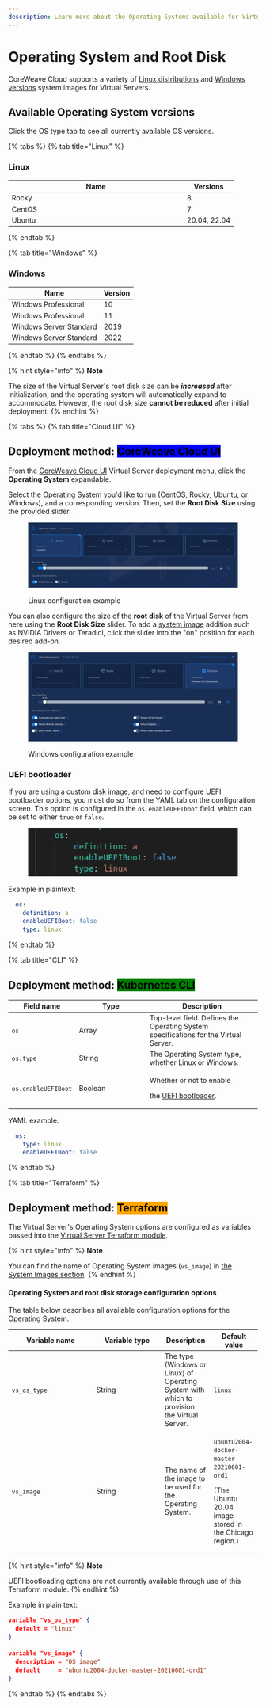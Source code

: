 ```yaml
---
description: Learn more about the Operating Systems available for Virtual Servers.
---
```


# Operating System and Root Disk

CoreWeave Cloud supports a variety of [Linux distributions](https://docs.coreweave.com/virtual-servers/coreweave-system-images/linux-images?q=system+images) and [Windows versions](https://docs.coreweave.com/virtual-servers/coreweave-system-images/windows-images?q=system+images) system images for Virtual Servers.

## Available Operating System versions

Click the OS type tab to see all currently available OS versions.

{% tabs %}
{% tab title="Linux" %}
### Linux

<table><thead><tr><th width="340">Name</th><th>Versions</th></tr></thead><tbody><tr><td>Rocky</td><td>8</td></tr><tr><td>CentOS</td><td>7</td></tr><tr><td>Ubuntu</td><td>20.04, 22.04</td></tr></tbody></table>
{% endtab %}

{% tab title="Windows" %}
### Windows

| Name                    | Version |
| ----------------------- | ------- |
| Windows Professional    | 10      |
| Windows Professional    | 11      |
| Windows Server Standard | 2019    |
| Windows Server Standard | 2022    |
{% endtab %}
{% endtabs %}

{% hint style="info" %}
**Note**

The size of the Virtual Server's root disk size can be _**increased**_ after initialization, and the operating system will automatically expand to accommodate. However, the root disk size **cannot be reduced** after initial deployment.
{% endhint %}

{% tabs %}
{% tab title="Cloud UI" %}
## **Deployment method:** <mark style="background-color:blue;">CoreWeave Cloud UI</mark>

From the [CoreWeave Cloud UI](../../../virtual-servers/deployment-methods/coreweave-apps.md) Virtual Server deployment menu, click the **Operating System** expandable.

Select the Operating System you'd like to run (CentOS, Rocky, Ubuntu, or Windows), and a corresponding version. Then, set the **Root Disk Size** using the provided slider.

<figure><img src="../../.gitbook/assets/image (46) (1).png" alt="Screenshot of OS selection menu"><figcaption><p>Linux configuration example</p></figcaption></figure>

You can also configure the size of the **root disk** of the Virtual Server from here using the **Root Disk Size** slider. To add a [system image](../coreweave-system-images/) addition such as NVIDIA Drivers or Teradici, click the slider into the "on" position for each desired add-on.

<figure><img src="../../.gitbook/assets/image (42) (3).png" alt=""><figcaption><p>Windows configuration example</p></figcaption></figure>

### **UEFI bootloader**

If you are using a custom disk image, and need to configure UEFI bootloader options, you must do so from the YAML tab on the configuration screen. This option is configured in the `os.enableUEFIboot` field, which can be set to either `true` or `false`.

<figure><img src="../../.gitbook/assets/image (73).png" alt="" width="491"><figcaption></figcaption></figure>

Example in plaintext:

```yaml
  os:
    definition: a
    enableUEFIBoot: false
    type: linux
```
{% endtab %}

{% tab title="CLI" %}
## **Deployment method:** <mark style="background-color:green;">Kubernetes CLI</mark>

<table><thead><tr><th>Field name</th><th width="129">Type</th><th>Description</th></tr></thead><tbody><tr><td><code>os</code></td><td>Array</td><td>Top-level field. Defines the Operating System specifications for the Virtual Server.</td></tr><tr><td><code>os.type</code></td><td>String</td><td>The Operating System type, whether Linux or Windows.</td></tr><tr><td><code>os.enableUEFIBoot</code></td><td>Boolean</td><td><p>Whether or not to enable</p><p>the <a href="https://wiki.ubuntu.com/EFIBootLoaders">UEFI bootloader</a>.</p></td></tr></tbody></table>

YAML example:

```yaml
  os:
    type: linux
    enableUEFIBoot: false
```
{% endtab %}

{% tab title="Terraform" %}
## **Deployment method:** <mark style="background-color:orange;">Terraform</mark>

The Virtual Server's Operating System options are configured as variables passed into the [Virtual Server Terraform module](https://github.com/coreweave/kubernetes-cloud/tree/master/virtual-server/examples/terraform).

{% hint style="info" %}
**Note**

You can find the name of Operating System images (`vs_image`) in [the System Images section](../coreweave-system-images/).
{% endhint %}

#### Operating System and root disk storage configuration options

The table below describes all available configuration options for the Operating System.

<table><thead><tr><th width="157">Variable name</th><th width="124">Variable type</th><th>Description</th><th>Default value</th></tr></thead><tbody><tr><td><code>vs_os_type</code></td><td>String</td><td>The type (Windows or Linux) of Operating System with which to provision the Virtual Server.</td><td><code>linux</code></td></tr><tr><td><code>vs_image</code></td><td>String</td><td>The name of the image to be used for the Operating System.</td><td><p><code>ubuntu2004-docker-master-20210601-ord1</code> </p><p>(The Ubuntu 20.04 image stored in the Chicago region.)</p></td></tr></tbody></table>

{% hint style="info" %}
**Note**

UEFI bootloading options are not currently available through use of this Terraform module.
{% endhint %}

Example in plain text:

```json
variable "vs_os_type" {
  default = "linux"
}

variable "vs_image" {
  description = "OS image"
  default     = "ubuntu2004-docker-master-20210601-ord1"
}
```
{% endtab %}
{% endtabs %}
